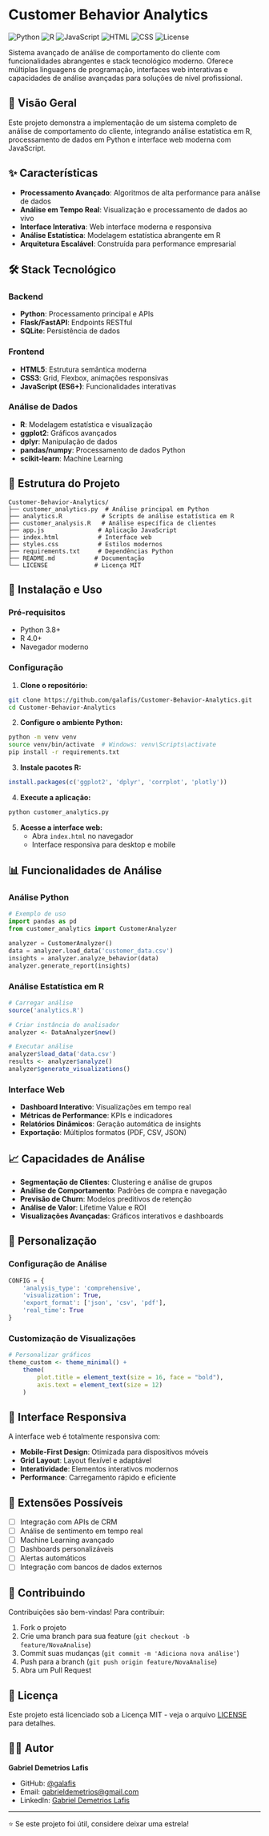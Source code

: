 # Customer Behavior Analytics

![Python](https://img.shields.io/badge/Python-3776AB?style=flat&logo=python&logoColor=white)
![R](https://img.shields.io/badge/R-276DC3?style=flat&logo=r&logoColor=white)
![JavaScript](https://img.shields.io/badge/JavaScript-F7DF1E?style=flat&logo=javascript&logoColor=black)
![HTML](https://img.shields.io/badge/HTML5-E34F26?style=flat&logo=html5&logoColor=white)
![CSS](https://img.shields.io/badge/CSS3-1572B6?style=flat&logo=css3&logoColor=white)
![License](https://img.shields.io/badge/license-MIT-blue.svg)

Sistema avançado de análise de comportamento do cliente com funcionalidades abrangentes e stack tecnológico moderno. Oferece múltiplas linguagens de programação, interfaces web interativas e capacidades de análise avançadas para soluções de nível profissional.

## 🎯 Visão Geral

Este projeto demonstra a implementação de um sistema completo de análise de comportamento do cliente, integrando análise estatística em R, processamento de dados em Python e interface web moderna com JavaScript.

## ✨ Características

- **Processamento Avançado**: Algoritmos de alta performance para análise de dados
- **Análise em Tempo Real**: Visualização e processamento de dados ao vivo
- **Interface Interativa**: Web interface moderna e responsiva
- **Análise Estatística**: Modelagem estatística abrangente em R
- **Arquitetura Escalável**: Construída para performance empresarial

## 🛠️ Stack Tecnológico

### Backend
- **Python**: Processamento principal e APIs
- **Flask/FastAPI**: Endpoints RESTful
- **SQLite**: Persistência de dados

### Frontend
- **HTML5**: Estrutura semântica moderna
- **CSS3**: Grid, Flexbox, animações responsivas
- **JavaScript (ES6+)**: Funcionalidades interativas

### Análise de Dados
- **R**: Modelagem estatística e visualização
- **ggplot2**: Gráficos avançados
- **dplyr**: Manipulação de dados
- **pandas/numpy**: Processamento de dados Python
- **scikit-learn**: Machine Learning

## 📁 Estrutura do Projeto

```
Customer-Behavior-Analytics/
├── customer_analytics.py  # Análise principal em Python
├── analytics.R           # Scripts de análise estatística em R
├── customer_analysis.R   # Análise específica de clientes
├── app.js               # Aplicação JavaScript
├── index.html           # Interface web
├── styles.css           # Estilos modernos
├── requirements.txt     # Dependências Python
├── README.md           # Documentação
└── LICENSE             # Licença MIT
```

## 🚀 Instalação e Uso

### Pré-requisitos

- Python 3.8+
- R 4.0+
- Navegador moderno

### Configuração

1. **Clone o repositório:**
```bash
git clone https://github.com/galafis/Customer-Behavior-Analytics.git
cd Customer-Behavior-Analytics
```

2. **Configure o ambiente Python:**
```bash
python -m venv venv
source venv/bin/activate  # Windows: venv\Scripts\activate
pip install -r requirements.txt
```

3. **Instale pacotes R:**
```r
install.packages(c('ggplot2', 'dplyr', 'corrplot', 'plotly'))
```

4. **Execute a aplicação:**
```bash
python customer_analytics.py
```

5. **Acesse a interface web:**
   - Abra `index.html` no navegador
   - Interface responsiva para desktop e mobile

## 📊 Funcionalidades de Análise

### Análise Python
```python
# Exemplo de uso
import pandas as pd
from customer_analytics import CustomerAnalyzer

analyzer = CustomerAnalyzer()
data = analyzer.load_data('customer_data.csv')
insights = analyzer.analyze_behavior(data)
analyzer.generate_report(insights)
```

### Análise Estatística em R
```r
# Carregar análise
source('analytics.R')

# Criar instância do analisador
analyzer <- DataAnalyzer$new()

# Executar análise
analyzer$load_data('data.csv')
results <- analyzer$analyze()
analyzer$generate_visualizations()
```

### Interface Web
- **Dashboard Interativo**: Visualizações em tempo real
- **Métricas de Performance**: KPIs e indicadores
- **Relatórios Dinâmicos**: Geração automática de insights
- **Exportação**: Múltiplos formatos (PDF, CSV, JSON)

## 📈 Capacidades de Análise

- **Segmentação de Clientes**: Clustering e análise de grupos
- **Análise de Comportamento**: Padrões de compra e navegação
- **Previsão de Churn**: Modelos preditivos de retenção
- **Análise de Valor**: Lifetime Value e ROI
- **Visualizações Avançadas**: Gráficos interativos e dashboards

## 🔧 Personalização

### Configuração de Análise
```python
CONFIG = {
    'analysis_type': 'comprehensive',
    'visualization': True,
    'export_format': ['json', 'csv', 'pdf'],
    'real_time': True
}
```

### Customização de Visualizações
```r
# Personalizar gráficos
theme_custom <- theme_minimal() +
    theme(
        plot.title = element_text(size = 16, face = "bold"),
        axis.text = element_text(size = 12)
    )
```

## 📱 Interface Responsiva

A interface web é totalmente responsiva com:
- **Mobile-First Design**: Otimizada para dispositivos móveis
- **Grid Layout**: Layout flexível e adaptável
- **Interatividade**: Elementos interativos modernos
- **Performance**: Carregamento rápido e eficiente

## 🔧 Extensões Possíveis

- [ ] Integração com APIs de CRM
- [ ] Análise de sentimento em tempo real
- [ ] Machine Learning avançado
- [ ] Dashboards personalizáveis
- [ ] Alertas automáticos
- [ ] Integração com bancos de dados externos

## 🤝 Contribuindo

Contribuições são bem-vindas! Para contribuir:

1. Fork o projeto
2. Crie uma branch para sua feature (`git checkout -b feature/NovaAnalise`)
3. Commit suas mudanças (`git commit -m 'Adiciona nova análise'`)
4. Push para a branch (`git push origin feature/NovaAnalise`)
5. Abra um Pull Request

## 📄 Licença

Este projeto está licenciado sob a Licença MIT - veja o arquivo [LICENSE](LICENSE) para detalhes.

## 👨‍💻 Autor

**Gabriel Demetrios Lafis**

- GitHub: [@galafis](https://github.com/galafis)
- Email: gabrieldemetrios@gmail.com
- LinkedIn: [Gabriel Demetrios Lafis](https://www.linkedin.com/in/gabriel-demetrios-lafis-62197711b)

---

⭐ Se este projeto foi útil, considere deixar uma estrela!

